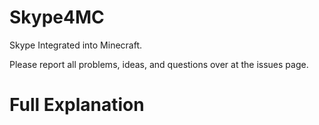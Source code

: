 Skype4MC
========

Skype Integrated into Minecraft.

Please report all problems, ideas, and questions over at the issues page.

Full Explanation
================
